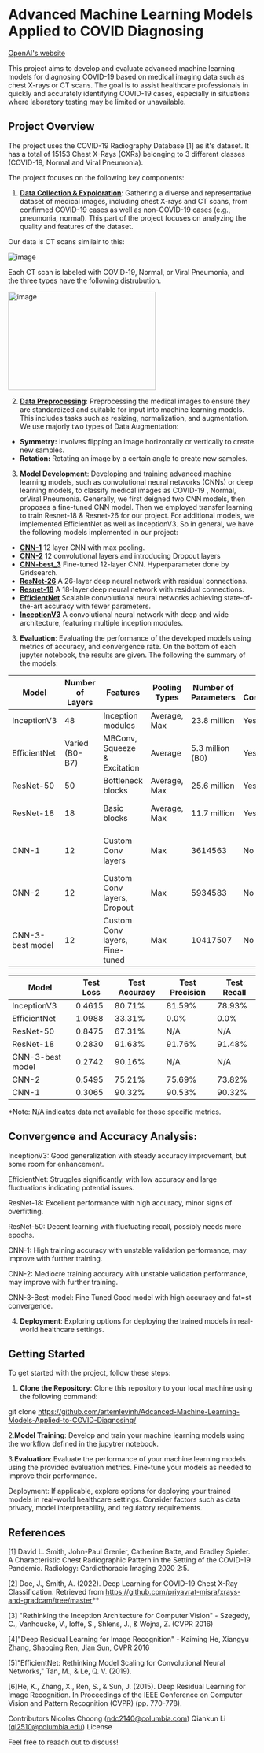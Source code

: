 # Advanced Machine Learning Models Applied to COVID Diagnosing

[OpenAI's website](https://openai.com)

This project aims to develop and evaluate advanced machine learning models for diagnosing COVID-19 based on medical imaging data such as chest X-rays or CT scans. The goal is to assist healthcare professionals in quickly and accurately identifying COVID-19 cases, especially in situations where laboratory testing may be limited or unavailable.

## Project Overview

The project uses the COVID-19 Radiography Database [1] as it's dataset. It has a total of 15153 Chest X-Rays (CXRs) belonging to 3 different classes (COVID-19,  Normal and Viral Pneumonia).

The project focuses on the following key components:

1. [**Data Collection & Expoloration**](https://github.com/artemlevinh/Adcanced-Machine-Learning-Models-Applied-to-COVID-Diagnosing/blob/main/Data%20Analysis%20Pipeline.ipynb): Gathering a diverse and representative dataset of medical images, including chest X-rays and CT scans, from confirmed COVID-19 cases as well as non-COVID-19 cases (e.g., pneumonia, normal). This part of the project focuses on analyzing the quality and features of the dataset.

Our data is CT scans similair to this:


  ![image](https://github.com/artemlevinh/Adcanced-Machine-Learning-Models-Applied-to-COVID-Diagnosing/assets/88550828/cb9ea00b-34da-4c15-ac1d-5024efc94ae3)  


Each CT scan is labeled with COVID-19,  Normal, or Viral Pneumonia, and the three types have the following distrubution.


<img src="https://github.com/artemlevinh/Adcanced-Machine-Learning-Models-Applied-to-COVID-Diagnosing/assets/88550828/6edbc636-32f6-43e4-ac41-93bfe4c5f0d3" alt="image" width="300" height="200">



2. [**Data Preprocessing**](https://github.com/artemlevinh/Adcanced-Machine-Learning-Models-Applied-to-COVID-Diagnosing/blob/main/Data%20Augmentation%20%26%20Visualization.ipynb): Preprocessing the medical images to ensure they are standardized and suitable for input into machine learning models. This includes tasks such as resizing, normalization, and augmentation. We use majorly two types of Data Augmentation:

- **Symmetry:** Involves flipping an image horizontally or vertically to create new samples.
- **Rotation:** Rotating an image by a certain angle to create new samples.

3. **Model Development**: Developing and training advanced machine learning models, such as convolutional neural networks (CNNs) or deep learning models, to classify medical images as COVID-19 , Normal, orViral Pneumonia. Generally, we first deigned two CNN models, then proposes a fine-tuned CNN model. Then we employed transfer learning to train Resnet-18 & Resnet-26 for our project. For additional models, we implemented EfficientNet as well as InceptionV3. So in general, we have the following models implemented in our project:

- [**CNN-1**](https://github.com/artemlevinh/Adcanced-Machine-Learning-Models-Applied-to-COVID-Diagnosing/blob/main/CNN_Model_1.ipynb) 12 layer CNN with max pooling. 
- [**CNN-2**](https://github.com/artemlevinh/Adcanced-Machine-Learning-Models-Applied-to-COVID-Diagnosing/blob/main/CNN_Model_2.ipynb) 12 convolutional layers and introducing Dropout layers
- [**CNN-best_3**](https://github.com/artemlevinh/Adcanced-Machine-Learning-Models-Applied-to-COVID-Diagnosing/blob/main/CNN_Best_Model_3_with_Fine_Tuning.ipynb) Fine-tuned 12-layer CNN. Hyperparameter done by Gridsearch. 
- **[ResNet-26](https://github.com/artemlevinh/Adcanced-Machine-Learning-Models-Applied-to-COVID-Diagnosing/blob/main/Resnet26.ipynb)** A 26-layer deep neural network with residual connections.
- **[Resnet-18](https://github.com/artemlevinh/Adcanced-Machine-Learning-Models-Applied-to-COVID-Diagnosing/blob/main/Resnet18.ipynb)** A 18-layer deep neural network with residual connections.
- **[EfficientNet](https://github.com/artemlevinh/Adcanced-Machine-Learning-Models-Applied-to-COVID-Diagnosing/blob/main/EfficientNet.ipynb)** Scalable convolutional neural networks achieving state-of-the-art accuracy with fewer parameters.
- [**InceptionV3**](https://github.com/artemlevinh/Adcanced-Machine-Learning-Models-Applied-to-COVID-Diagnosing/blob/main/Inceptionv3_Model.ipynb) A convolutional neural network with deep and wide architecture, featuring multiple inception modules.
  
3. **Evaluation**: Evaluating the performance of the developed models using metrics of accuracy, and convergence rate. On the bottom of each jupyter notebook, the results are given. The following the summary of the models:

| Model          | Number of Layers | Features                         | Pooling Types       | Number of Parameters | Skip Connections | Qualitative Performance      |
|----------------|------------------|----------------------------------|---------------------|----------------------|------------------|------------------------------|
| InceptionV3    | 48               | Inception modules                | Average, Max        | 23.8 million         | Yes              | Good generalization          |
| EfficientNet   | Varied (B0-B7)   | MBConv, Squeeze & Excitation     | Average             | 5.3 million (B0)     | Yes              | Struggles with complex tasks |
| ResNet-50      | 50               | Bottleneck blocks                | Average, Max        | 25.6 million         | Yes              | Decent, needs tuning         |
| ResNet-18      | 18               | Basic blocks                     | Average, Max        | 11.7 million         | Yes              | Excellent, some overfitting   |
| CNN-1          | 12               | Custom Conv layers               | Max              | 3614563               | No | High accuracy, variable validation |
| CNN-2          | 12           | Custom Conv layers, Dropout      | Max              | 5934583              | No | Moderate performance, dropout helps  |
| CNN-3-best model| 12          | Custom Conv layers, Fine-tuned   | Max              | 10417507               | No | High accuracy, fine-tuned performance |

| Model             | Test Loss | Test Accuracy | Test Precision | Test Recall |
|-------------------|-----------|---------------|----------------|-------------|
| InceptionV3       | 0.4615    | 80.71%        | 81.59%         | 78.93%      |
| EfficientNet      | 1.0988    | 33.31%        | 0.0%           | 0.0%        |
| ResNet-50         | 0.8475    | 67.31%        | N/A            | N/A         |
| ResNet-18         | 0.2830    | 91.63%        | 91.76%         | 91.48%      |
| CNN-3-best model  | 0.2742    | 90.16%        | N/A            | N/A         |
| CNN-2             | 0.5495    | 75.21%        | 75.69%         | 73.82%      |
| CNN-1             | 0.3065    | 90.32%        | 90.53%         | 90.32%      |

*Note: N/A indicates data not available for those specific metrics.

## **Convergence and Accuracy Analysis**: 

InceptionV3: Good generalization with steady accuracy improvement, but some room for enhancement.

EfficientNet: Struggles significantly, with low accuracy and large fluctuations indicating potential issues.

ResNet-18: Excellent performance with high accuracy, minor signs of overfitting.

ResNet-50: Decent learning with fluctuating recall, possibly needs more epochs.

CNN-1: High training accuracy with unstable validation performance, may improve with further training.

CNN-2: Mediocre training accuracy with unstable validation performance, may improve with further training.

CNN-3-Best-model: Fine Tuned Good model with high accuracy and fat=st convergence. 

4. **Deployment**: Exploring options for deploying the trained models in real-world healthcare settings.

## Getting Started

To get started with the project, follow these steps:

1. **Clone the Repository**: Clone this repository to your local machine using the following command:

git clone https://github.com/artemlevinh/Adcanced-Machine-Learning-Models-Applied-to-COVID-Diagnosing/



2.**Model Training**: Develop and train your machine learning models using the workflow defined in the jupytrer notebook.

3.**Evaluation**: Evaluate the performance of your machine learning models using the provided evaluation metrics. Fine-tune your models as needed to improve their performance.

Deployment: If applicable, explore options for deploying your trained models in real-world healthcare settings. Consider factors such as data privacy, model interpretability, and regulatory requirements.

## References 

[1] David L. Smith, John-Paul Grenier, Catherine Batte, and Bradley Spieler. A Characteristic Chest Radiographic Pattern in the Setting of the COVID-19 Pandemic. Radiology: Cardiothoracic Imaging 2020 2:5.

[2] Doe, J., Smith, A. (2022). Deep Learning for COVID-19 Chest X-Ray Classification. Retrieved from https://github.com/priyavrat-misra/xrays-and-gradcam/tree/master**

[3] "Rethinking the Inception Architecture for Computer Vision" - Szegedy, C., Vanhoucke, V., Ioffe, S., Shlens, J., & Wojna, Z. (CVPR 2016)

[4]"Deep Residual Learning for Image Recognition" - Kaiming He, Xiangyu Zhang, Shaoqing Ren, Jian Sun, CVPR 2016

[5]"EfficientNet: Rethinking Model Scaling for Convolutional Neural Networks," Tan, M., & Le, Q. V. (2019).

[6]He, K., Zhang, X., Ren, S., & Sun, J. (2015). Deep Residual Learning for Image Recognition. In Proceedings of the IEEE Conference on Computer Vision and Pattern Recognition (CVPR) (pp. 770-778).


Contributors
Nicolas Choong (ndc2140@columbia.com)
Qiankun Li (ql2510@columbia.edu)
License

Feel free to reaach out to discuss!
